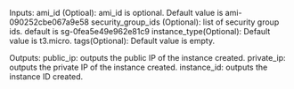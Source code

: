 Inputs:
ami_id (Optioal): ami_id is optional. Default value is ami-090252cbe067a9e58
security_group_ids (Optional): list of security group ids. default is sg-0fea5e49e962e81c9
instance_type(Optional): Default value is t3.micro.
tags(Optional): Default value is empty.

Outputs:
public_ip: outputs the public IP of the instance created.
private_ip: outputs the private IP of the instance created.
instance_id: outputs the instance ID created.
